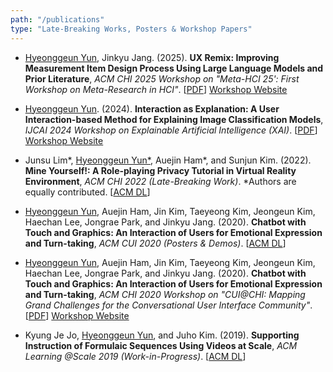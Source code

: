 ```yaml
---
path: "/publications"
type: "Late-Breaking Works, Posters & Workshop Papers"
---
```


- <u>Hyeonggeun Yun</u>, Jinkyu Jang. (2025). **UX Remix: Improving Measurement Item Design Process Using Large Language Models and Prior Literature**, *ACM CHI 2025 Workshop on "Meta-HCI 25': First Workshop on Meta-Research in HCI"*. [[PDF](https://arxiv.org/abs/2504.09169)] [Workshop Website](https://meta-hci.github.io/)

- <u>Hyeonggeun Yun</u>. (2024). **Interaction as Explanation: A User Interaction-based Method for Explaining Image Classification Models**, *IJCAI 2024 Workshop on Explainable Artificial Intelligence (XAI)*. [[PDF](https://arxiv.org/pdf/2404.09828)] [Workshop Website](https://sites.google.com/view/xai2024/)

- Junsu Lim\*, <u>Hyeonggeun Yun\*</u>, Auejin Ham\*, and Sunjun Kim. (2022). **Mine Yourself!: A Role-playing Privacy Tutorial in Virtual Reality Environment**, *ACM CHI 2022 (Late-Breaking Work)*. \*Authors are equally contributed. [[ACM DL](https://dl.acm.org/doi/abs/10.1145/3491101.3519773)]

- <u>Hyeonggeun Yun</u>, Auejin Ham, Jin Kim, Taeyeong Kim, Jeongeun Kim, Haechan Lee, Jongrae Park, and Jinkyu Jang. (2020). **Chatbot with Touch and Graphics: An Interaction of Users for Emotional Expression and Turn-taking**, *ACM CUI 2020 (Posters & Demos)*. [[ACM DL](https://dl.acm.org/doi/abs/10.1145/3405755.3406147)]

- <u>Hyeonggeun Yun</u>, Auejin Ham, Jin Kim, Taeyeong Kim, Jeongeun Kim, Haechan Lee, Jongrae Park, and Jinkyu Jang. (2020). **Chatbot with Touch and Graphics: An Interaction of Users for Emotional Expression and Turn-taking**, *ACM CHI 2020 Workshop on "CUI@CHI: Mapping Grand Challenges for the Conversational User Interface Community"*. [[PDF](https://drive.google.com/open?id=1PYyOF4NZg_xIaF8-8RmXmX1eqv6z4abn)] [Workshop Website](http://www.speechinteraction.org/CHI2020/)

- Kyung Je Jo, <u>Hyeonggeun Yun</u>, and Juho Kim. (2019). **Supporting Instruction of Formulaic Sequences Using Videos at Scale**, *ACM Learning @Scale 2019 (Work-in-Progress)*. [[ACM DL](https://dl.acm.org/doi/abs/10.1145/3330430.3333671)]
